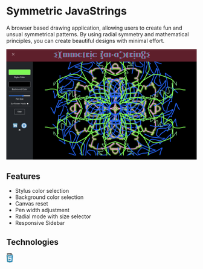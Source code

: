 
# Symmetric JavaStrings
A browser based drawing application, allowing users to create fun and unsual symmetrical patterns. By using radial symmetry and mathematical principles, you can create beautiful designs with minimal effort.

![screenshot](assets/img/screenshot.png)

## Features
 + Stylus color selection
 + Background color selection
 + Canvas reset
 + Pen width adjustment
 + Radial mode with size selector
 + Responsive Sidebar

## Technologies

<img src="assets/img/html.png" height="25px">
  